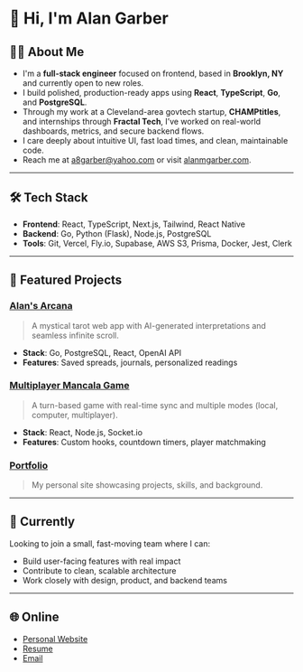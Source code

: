 # 👋 Hi, I'm Alan Garber

## 🧑‍💻 About Me
- I'm a **full-stack engineer** focused on frontend, based in **Brooklyn, NY** and currently open to new roles.
- I build polished, production-ready apps using **React**, **TypeScript**, **Go**, and **PostgreSQL**.
- Through my work at a Cleveland-area govtech startup, **CHAMPtitles**, and internships through **Fractal Tech**, I’ve worked on real-world dashboards, metrics, and secure backend flows.
- I care deeply about intuitive UI, fast load times, and clean, maintainable code.
- Reach me at [a8garber@yahoo.com](mailto:a8garber@yahoo.com) or visit [alanmgarber.com](https://alanmgarber.com).

---

## 🛠 Tech Stack
- **Frontend**: React, TypeScript, Next.js, Tailwind, React Native
- **Backend**: Go, Python (Flask), Node.js, PostgreSQL
- **Tools**: Git, Vercel, Fly.io, Supabase, AWS S3, Prisma, Docker, Jest, Clerk

---

## 🚀 Featured Projects

### [Alan's Arcana](https://alansarcana.com)
> A mystical tarot web app with AI-generated interpretations and seamless infinite scroll.
- **Stack**: Go, PostgreSQL, React, OpenAI API
- **Features**: Saved spreads, journals, personalized readings

### [Multiplayer Mancala Game](https://mancala-old-ephraims-projects.vercel.app/)
> A turn-based game with real-time sync and multiple modes (local, computer, multiplayer).
- **Stack**: React, Node.js, Socket.io
- **Features**: Custom hooks, countdown timers, player matchmaking

### [Portfolio](https://alanmgarber.com)
> My personal site showcasing projects, skills, and background.

---

## 👀 Currently
Looking to join a small, fast-moving team where I can:
- Build user-facing features with real impact
- Contribute to clean, scalable architecture
- Work closely with design, product, and backend teams

---

## 🌐 Online
- [Personal Website](https://alanmgarber.com)
- [Resume](https://resume-old-ephraims-projects.vercel.app/)
- [Email](mailto:a8garber@yahoo.com)
